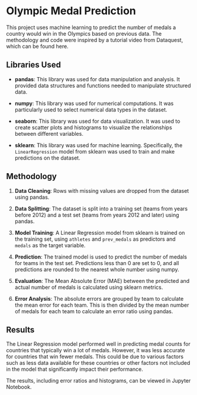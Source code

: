 # Olympic Medal Prediction

This project uses machine learning to predict the number of medals a country would win in the Olympics based on previous data. The methodology and code were inspired by a tutorial video from Dataquest, which can be found here.

## Libraries Used

- **pandas**: This library was used for data manipulation and analysis. It provided data structures and functions needed to manipulate structured data.

- **numpy**: This library was used for numerical computations. It was particularly used to select numerical data types in the dataset.

- **seaborn**: This library was used for data visualization. It was used to create scatter plots and histograms to visualize the relationships between different variables.

- **sklearn**: This library was used for machine learning. Specifically, the `LinearRegression` model from sklearn was used to train and make predictions on the dataset.

## Methodology

1. **Data Cleaning**: Rows with missing values are dropped from the dataset using pandas.

2. **Data Splitting**: The dataset is split into a training set (teams from years before 2012) and a test set (teams from years 2012 and later) using pandas.

3. **Model Training**: A Linear Regression model from sklearn is trained on the training set, using `athletes` and `prev_medals` as predictors and `medals` as the target variable.

4. **Prediction**: The trained model is used to predict the number of medals for teams in the test set. Predictions less than 0 are set to 0, and all predictions are rounded to the nearest whole number using numpy.

5. **Evaluation**: The Mean Absolute Error (MAE) between the predicted and actual number of medals is calculated using sklearn metrics.

6. **Error Analysis**: The absolute errors are grouped by team to calculate the mean error for each team. This is then divided by the mean number of medals for each team to calculate an error ratio using pandas.

## Results

The Linear Regression model performed well in predicting medal counts for countries that typically win a lot of medals. However, it was less accurate for countries that win fewer medals. This could be due to various factors such as less data available for these countries or other factors not included in the model that significantly impact their performance.

The results, including error ratios and histograms, can be viewed in Jupyter Notebook.
